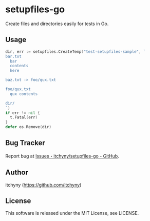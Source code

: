 # setupfiles-go
Create files and directories easily for tests in Go.

## Usage
```go
dir, err := setupfiles.CreateTemp("test-setupfiles-sample", `
bar.txt
  bar
  contents
  here

baz.txt -> foo/qux.txt

foo/qux.txt
  qux contents

dir/
`)
if err != nil {
  t.Fatal(err)
}
defer os.Remove(dir)
```

## Bug Tracker
Report bug at [Issues・itchyny/setupfiles-go - GitHub](https://github.com/itchyny/setupfiles-go/issues).

## Author
itchyny (https://github.com/itchyny)

## License
This software is released under the MIT License, see LICENSE.
